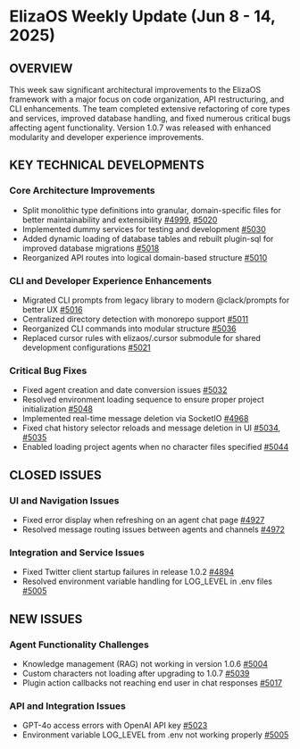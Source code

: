 # ElizaOS Weekly Update (Jun 8 - 14, 2025)

## OVERVIEW
This week saw significant architectural improvements to the ElizaOS framework with a major focus on code organization, API restructuring, and CLI enhancements. The team completed extensive refactoring of core types and services, improved database handling, and fixed numerous critical bugs affecting agent functionality. Version 1.0.7 was released with enhanced modularity and developer experience improvements.

## KEY TECHNICAL DEVELOPMENTS

### Core Architecture Improvements
- Split monolithic type definitions into granular, domain-specific files for better maintainability and extensibility [#4999](https://github.com/elizaos/eliza/pull/4999), [#5020](https://github.com/elizaos/eliza/pull/5020)
- Implemented dummy services for testing and development [#5030](https://github.com/elizaos/eliza/pull/5030)
- Added dynamic loading of database tables and rebuilt plugin-sql for improved database migrations [#5018](https://github.com/elizaos/eliza/pull/5018)
- Reorganized API routes into logical domain-based structure [#5010](https://github.com/elizaos/eliza/pull/5010)

### CLI and Developer Experience Enhancements
- Migrated CLI prompts from legacy library to modern @clack/prompts for better UX [#5016](https://github.com/elizaos/eliza/pull/5016)
- Centralized directory detection with monorepo support [#5011](https://github.com/elizaos/eliza/pull/5011)
- Reorganized CLI commands into modular structure [#5036](https://github.com/elizaos/eliza/pull/5036)
- Replaced cursor rules with elizaos/.cursor submodule for shared development configurations [#5021](https://github.com/elizaos/eliza/pull/5021)

### Critical Bug Fixes
- Fixed agent creation and date conversion issues [#5032](https://github.com/elizaos/eliza/pull/5032)
- Resolved environment loading sequence to ensure proper project initialization [#5048](https://github.com/elizaos/eliza/pull/5048)
- Implemented real-time message deletion via SocketIO [#4968](https://github.com/elizaos/eliza/pull/4968)
- Fixed chat history selector reloads and message deletion in UI [#5034](https://github.com/elizaos/eliza/pull/5034), [#5035](https://github.com/elizaos/eliza/pull/5035)
- Enabled loading project agents when no character files specified [#5044](https://github.com/elizaos/eliza/pull/5044)

## CLOSED ISSUES

### UI and Navigation Issues
- Fixed error display when refreshing on an agent chat page [#4927](https://github.com/elizaos/eliza/issues/4927)
- Resolved message routing issues between agents and channels [#4972](https://github.com/elizaos/eliza/issues/4972)

### Integration and Service Issues
- Fixed Twitter client startup failures in release 1.0.2 [#4894](https://github.com/elizaos/eliza/issues/4894)
- Resolved environment variable handling for LOG_LEVEL in .env files [#5005](https://github.com/elizaos/eliza/issues/5005)

## NEW ISSUES

### Agent Functionality Challenges
- Knowledge management (RAG) not working in version 1.0.6 [#5004](https://github.com/elizaos/eliza/issues/5004)
- Custom characters not loading after upgrading to 1.0.7 [#5039](https://github.com/elizaos/eliza/issues/5039)
- Plugin action callbacks not reaching end user in chat responses [#5017](https://github.com/elizaos/eliza/issues/5017)

### API and Integration Issues
- GPT-4o access errors with OpenAI API key [#5023](https://github.com/elizaos/eliza/issues/5023)
- Environment variable LOG_LEVEL from .env not working properly [#5005](https://github.com/elizaos/eliza/issues/5005)